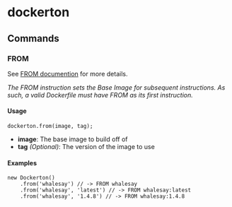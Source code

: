 # dockerton


## Commands

### FROM

See [FROM documention](http://docs.docker.com/engine/reference/builder/#from) for more details.

*The FROM instruction sets the Base Image for subsequent instructions. As such, a valid Dockerfile must have FROM as its first instruction.*

#### Usage

```node
dockerton.from(image, tag);
```

- **image**: The base image to build off of
- **tag** *(Optional)*: The version of the image to use
 
#### Examples
```node
new Dockerton()
    .from('whalesay') // -> FROM whalesay
    .from('whalesay', 'latest') // -> FROM whalesay:latest
    .from('whalesay', '1.4.8') // -> FROM whalesay:1.4.8
```